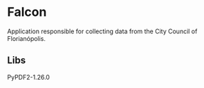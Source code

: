 # Falcon

Application responsible for collecting data from the City Council of Florianópolis. 

## Libs

PyPDF2-1.26.0
